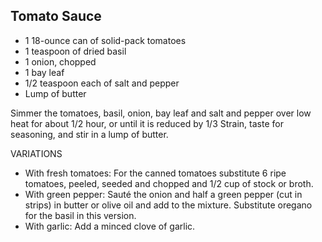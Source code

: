 ## Tomato Sauce

- 1 18-ounce can of solid-pack tomatoes
- 1 teaspoon of dried basil
- 1 onion, chopped
- 1 bay leaf
- 1/2 teaspoon each of salt and pepper
- Lump of butter

Simmer the tomatoes, basil, onion, bay leaf and salt and pepper over low heat for about 1/2 hour, or until it is reduced by 1/3 Strain, taste for seasoning, and stir in a lump of butter.

VARIATIONS

- With fresh tomatoes: For the canned tomatoes substitute 6 ripe tomatoes, peeled, seeded and chopped and 1/2 cup of stock or broth.
- With green pepper: Sauté the onion and half a green pepper (cut in strips) in butter or olive oil and add to the mixture. Substitute oregano for the basil in this version.
- With garlic: Add a minced clove of garlic.